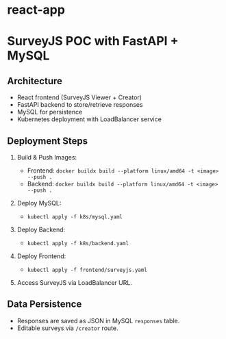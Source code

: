 # react-app
# SurveyJS POC with FastAPI + MySQL

## Architecture
- React frontend (SurveyJS Viewer + Creator)
- FastAPI backend to store/retrieve responses
- MySQL for persistence
- Kubernetes deployment with LoadBalancer service

## Deployment Steps
1. Build & Push Images:
   - Frontend: `docker buildx build --platform linux/amd64 -t <image> --push .`
   - Backend: `docker buildx build --platform linux/amd64 -t <image> --push .`

2. Deploy MySQL:
   - `kubectl apply -f k8s/mysql.yaml`

3. Deploy Backend:
   - `kubectl apply -f k8s/backend.yaml`

4. Deploy Frontend:
   - `kubectl apply -f frontend/surveyjs.yaml`

5. Access SurveyJS via LoadBalancer URL.

## Data Persistence
- Responses are saved as JSON in MySQL `responses` table.
- Editable surveys via `/creator` route.
